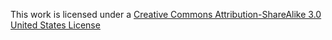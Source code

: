 This work is licensed under a [Creative Commons Attribution-ShareAlike 3.0
United States License](http://creativecommons.org/licenses/by-sa/3.0/us/)
